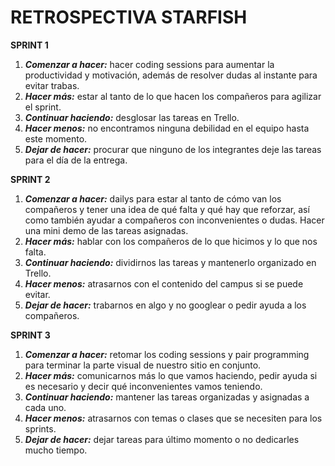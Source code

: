 # RETROSPECTIVA STARFISH

**SPRINT 1**
1. ***Comenzar a hacer:*** hacer coding sessions para aumentar la productividad y motivación, además de resolver dudas al instante para evitar trabas.
2. ***Hacer más:*** estar al tanto de lo que hacen los compañeros para agilizar el sprint.
3. ***Continuar haciendo:*** desglosar las tareas en Trello.
4. ***Hacer menos:*** no encontramos ninguna debilidad en el equipo hasta este momento.
5. ***Dejar de hacer:*** procurar que ninguno de los integrantes deje las tareas para el día de la entrega.


**SPRINT 2**
1. ***Comenzar a hacer:*** dailys para estar al tanto de cómo van los compañeros y tener una idea de qué falta y qué hay que reforzar, así como también ayudar a compañeros con inconvenientes o dudas. Hacer una mini demo de las tareas asignadas.
2. ***Hacer más:*** hablar con los compañeros de lo que hicimos y lo que nos falta.
3. ***Continuar haciendo:*** dividirnos las tareas y mantenerlo organizado en Trello.
4. ***Hacer menos:*** atrasarnos con el contenido del campus si se puede evitar.
5. ***Dejar de hacer:*** trabarnos en algo y no googlear o pedir ayuda a los compañeros.


**SPRINT 3**
1. ***Comenzar a hacer:*** retomar los coding sessions y pair programming para terminar la parte visual de nuestro sitio en conjunto.
2. ***Hacer más:*** comunicarnos más lo que vamos haciendo, pedir ayuda si es necesario y decir qué inconvenientes vamos teniendo.
3. ***Continuar haciendo:*** mantener las tareas organizadas y asignadas a cada uno.
4. ***Hacer menos:*** atrasarnos con temas o clases que se necesiten para los sprints.
5. ***Dejar de hacer:*** dejar tareas para último momento o no dedicarles mucho tiempo.
